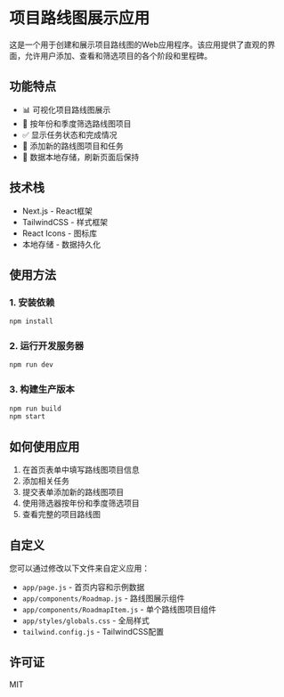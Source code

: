 # 项目路线图展示应用

这是一个用于创建和展示项目路线图的Web应用程序。该应用提供了直观的界面，允许用户添加、查看和筛选项目的各个阶段和里程碑。

## 功能特点

- 📊 可视化项目路线图展示
- 📅 按年份和季度筛选路线图项目
- ✅ 显示任务状态和完成情况
- 📝 添加新的路线图项目和任务
- 💾 数据本地存储，刷新页面后保持

## 技术栈

- Next.js - React框架
- TailwindCSS - 样式框架
- React Icons - 图标库
- 本地存储 - 数据持久化

## 使用方法

### 1. 安装依赖

```bash
npm install
```

### 2. 运行开发服务器

```bash
npm run dev
```

### 3. 构建生产版本

```bash
npm run build
npm start
```

## 如何使用应用

1. 在首页表单中填写路线图项目信息
2. 添加相关任务
3. 提交表单添加新的路线图项目
4. 使用筛选器按年份和季度筛选项目
5. 查看完整的项目路线图

## 自定义

您可以通过修改以下文件来自定义应用：

- `app/page.js` - 首页内容和示例数据
- `app/components/Roadmap.js` - 路线图展示组件
- `app/components/RoadmapItem.js` - 单个路线图项目组件
- `app/styles/globals.css` - 全局样式
- `tailwind.config.js` - TailwindCSS配置

## 许可证

MIT 